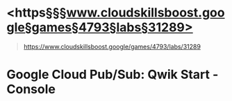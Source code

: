 # <https§§§www.cloudskillsboost.google§games§4793§labs§31289>
> <https://www.cloudskillsboost.google/games/4793/labs/31289>

# Google Cloud Pub/Sub: Qwik Start - Console

